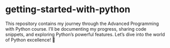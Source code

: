 # getting-started-with-python
This repository contains my journey through the Advanced Programming with Python course. I’ll be documenting my progress, sharing code snippets, and exploring Python’s powerful features. Let’s dive into the world of Python excellence! 🚀
